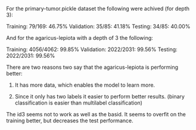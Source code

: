 
For the primary-tumor.pickle dataset the following were achived (for depth 3):

  Training:    79/169: 46.75% 
  Validation:  35/85: 41.18% 
  Testing:     34/85: 40.00%
  
 
And for the agaricus-lepiota with a depth of 3 the following:

  Training:    4056/4062: 99.85%
  Validation:  2022/2031: 99.56%
  Testing:     2022/2031: 99.56%
  
  There are two reasons two say that the agaricus-lepiota is performing better:
  
  1. It has more data, which enables the model to learn more.
  
  2. Since it only has two labels it easier to perform better results. (binary classification is easier than multilabel classification)


The id3 seems not to work as well as the basid. It seems to overfit on the training better, but decreases the test performance.

